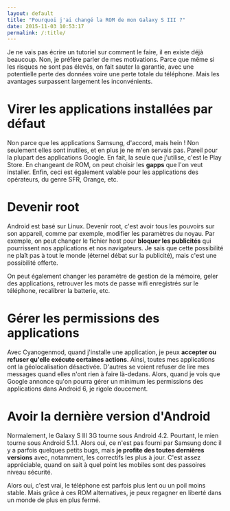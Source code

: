 ```yaml
---
layout: default
title: "Pourquoi j'ai changé la ROM de mon Galaxy S III ?"
date: 2015-11-03 10:53:17
permalink: /:title/
---
```

Je ne vais pas écrire un tutoriel sur comment le faire, il en existe déjà beaucoup. Non, je préfère parler de mes motivations. Parce que même si les risques ne sont pas élevés, on fait sauter la garantie, avec une potentielle perte des données voire une perte totale du téléphone. Mais les avantages surpassent largement les inconvénients.

<!--excerpt-->

# Virer les applications installées par défaut

Non parce que les applications Samsung, d'accord, mais hein ! Non seulement elles sont inutiles, et en plus je ne m'en servais pas. Pareil pour la plupart des applications Google. En fait, la seule que j'utilise, c'est le Play Store. En changeant de ROM, on peut choisir les **gapps** que l'on veut installer. Enfin, ceci est également valable pour les applications des opérateurs, du genre SFR, Orange, etc.

# Devenir root

Android est basé sur Linux. Devenir root, c'est avoir tous les pouvoirs sur son appareil, comme par exemple, modifier les paramètres du noyau. Par exemple, on peut changer le fichier host pour **bloquer les publicités** qui pourrissent nos applications et nos navigateurs. Je sais que cette possibilité ne plaît pas à tout le monde (éternel débat sur la publicité), mais c'est une possibilité offerte.

On peut également changer les paramètre de gestion de la mémoire, geler des applications, retrouver les mots de passe wifi enregistrés sur le téléphone, recalibrer la batterie, etc.

# Gérer les permissions des applications

Avec Cyanogenmod, quand j'installe une application, je peux **accepter ou refuser qu'elle exécute certaines actions**. Ainsi, toutes mes applications ont la géolocalisation désactivée. D'autres se voient refuser de lire mes messages quand elles n'ont rien à faire là-dedans. Alors, quand je vois que Google annonce qu'on pourra gérer un minimum les permissions des applications dans Android 6, je rigole doucement.

# Avoir la dernière version d'Android

Normalement, le Galaxy S III 3G tourne sous Android 4.2. Pourtant, le mien tourne sous Android 5.1.1. Alors oui, ce n'est pas fourni par Samsung donc il y a parfois quelques petits bugs, mais **je profite des toutes dernières versions** avec, notamment, les correctifs les plus à jour. C'est assez appréciable, quand on sait à quel point les mobiles sont des passoires niveau sécurité.

Alors oui, c'est vrai, le téléphone est parfois plus lent ou un poil moins stable. Mais grâce à ces ROM alternatives, je peux regagner en liberté dans un monde de plus en plus fermé.
